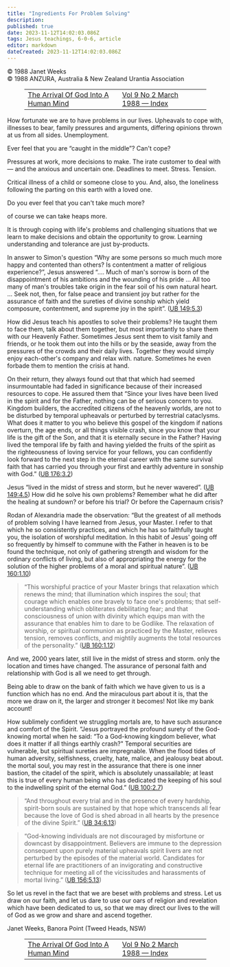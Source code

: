 ```yaml
---
title: "Ingredients For Problem Solving"
description: 
published: true
date: 2023-11-12T14:02:03.086Z
tags: Jesus teachings, 6-0-6, article
editor: markdown
dateCreated: 2023-11-12T14:02:03.086Z
---
```


<p class="v-card v-sheet theme--light gray lighten-3 px-2 py-1">© 1988 Janet Weeks<br>© 1988 ANZURA, Australia & New Zealand Urantia Association</p>
<figure class="table chapter-navigator">
  <table>
    <tbody>
      <tr>
        <td>
        <a href="/en/article/Rob_Crickett/The_Arrival_Of_God_Into_A_Human_Mind">
          <span class="mdi mdi-arrow-left-drop-circle"></span><span class="pl-2">The Arrival Of God Into A Human Mind</span>
        </a>
        </td>
        <td>
        <a href="/en/index/articles_606#vol-9-no-2-march-1988">
          <span class="mdi mdi-book-open-variant"></span><span class="pl-2">Vol 9 No 2 March 1988 — Index</span>
        </a>
        </td>
        <td>
        </td>
      </tr>
    </tbody>
  </table>
</figure>


How fortunate we are to have problems in our lives. Upheavals to cope with, illnesses to bear, family pressures and arguments, differing opinions thrown at us from all sides. Unemployment.

Ever feel that you are “caught in the middle”? Can't cope?

Pressures at work, more decisions to make. The irate customer to deal with — and the anxious and uncertain one. Deadlines to meet. Stress. Tension.

Critical illness of a child or someone close to you. And, also, the loneliness following the parting on this earth with a loved one.

Do you ever feel that you can't take much more?

of course we can take heaps more.

It is through coping with life's problems and challenging situations that we learn to make decisions and obtain the opportunity to grow. Learning understanding and tolerance are just by-products.

In answer to Simon's question “Why are some persons so much much more happy and contented than others? Is contentment a matter of religious experience?”, Jesus answered “.... Much of man's sorrow is born of the disappointment of his ambitions and the wounding of his pride ... All too many of man's troubles take origin in the fear soil of his own natural heart. ... Seek not, then, for false peace and transient joy but rather for the assurance of faith and the sureties of divine sonship which yield composure, contentment, and supreme joy in the spirit”. (<a id="a47_559"></a>[UB 149:5.3](/en/The_Urantia_Book/149#p5_3))

How did Jesus teach his apostles to solve their problems? He taught them to face them, talk about them together, but most importantly to share them with our Heavenly Father. Sometimes Jesus sent them to visit family and friends, or he took them out into the hills or by the seaside, away from the pressures of the crowds and their daily lives. Together they would simply enjoy each-other's company and relax with. nature. Sometimes he even forbade them to mention the crisis at hand.

On their return, they always found out that that which had seemed insurmountable had faded in significance because of their increased resources to cope. He assured them that “Since your lives have been lived in the spirit and for the Father, nothing can be of serious concern to you. Kingdom builders, the accredited citizens of the heavenly worlds, are not to be disturbed by temporal upheavals or perturbed by terrestrial cataclysms. What does it matter to you who believe this gospel of the kingdom if nations overturn, the age ends, or all things visible crash, since you know that your life is the gift of the Son, and that it is eternally secure in the Father? Having lived the temporal life by faith and having yielded the fruits of the spirit as the righteousness of loving service for your fellows, you can confidently look forward to the next step in the eternal career with the same survival faith that has carried you through your first and earthly adventure in sonship with God.” (<a id="a51_994"></a>[UB 176:3.2](/en/The_Urantia_Book/176#p3_2))

Jesus “lived in the midst of stress and storm, but he never wavered”. (<a id="a53_71"></a>[UB 149:4.5](/en/The_Urantia_Book/149#p4_5)) How did he solve his own problems? Remember what he did after the healing at sundown? or before his trial? Or before the Capernaum crisis?

Rodan of Alexandria made the observation: “But the greatest of all methods of problem solving I have learned from Jesus, your Master. I refer to that which he so consistently practices, and which he has so faithfully taught you, the isolation of worshipful meditation. In this habit of Jesus' going off so frequently by himself to commune with the Father in heaven is to be found the technique, not only of gathering strength and wisdom for the ordinary conflicts of living, but also of appropriating the energy for the solution of the higher problems of a moral and spiritual nature”. (<a id="a55_587"></a>[UB 160:1.10](/en/The_Urantia_Book/160#p1_10))

> “This worshipful practice of your Master brings that relaxation which renews the mind; that illumination which inspires the soul; that courage which enables one bravely to face one's problems; that self-understanding which obliterates debilitating fear; and that consciousness of union with divinity which equips man with the assurance that enables him to dare to be Godlike. The relaxation of worship, or spiritual communion as practiced by the Master, relieves tension, removes conflicts, and mightily augments the total resources of the personality.” (<a id="a57_557"></a>[UB 160:1.12](/en/The_Urantia_Book/160#p1_12))

And we, 2000 years later, still live in the midst of stress and storm. only the location and times have changed. The assurance of personal faith and relationship with God is all we need to get through.

Being able to draw on the bank of faith which we have given to us is a function which has no end. And the miraculous part about it is, that the more we draw on it, the larger and stronger it becomes! Not like my bank account!

How sublimely confident we struggling mortals are, to have such assurance and comfort of the Spirit. “Jesus portrayed the profound surety of the God-knowing mortal when he said: “To a God-knowing kingdom believer, what does it matter if all things earthly crash?" Temporal securities are vulnerable, but spiritual sureties are impregnable. When the flood tides of human adversity, selfishness, cruelty, hate, malice, and jealousy beat about. the mortal soul, you may rest in the assurance that there is one inner bastion, the citadel of the spirit, which is absolutely unassailable; at least this is true of every human being who has dedicated the keeping of his soul to the indwelling spirit of the eternal God.” (<a id="a63_715"></a>[UB 100:2.7](/en/The_Urantia_Book/100#p2_7))

> “And throughout every trial and in the presence of every hardship, spirit-born souls are sustained by that hope which transcends all fear because the love of God is shed abroad in all hearts by the presence of the divine Spirit.” (<a id="a65_233"></a>[UB 34:6.13](/en/The_Urantia_Book/34#p6_13))

> “God-knowing individuals are not discouraged by misfortune or downcast by disappointment. Believers are immune to the depression consequent upon purely material upheavals spirit livers are not perturbed by the episodes of the material world. Candidates for eternal life are practitioners of an invigorating and constructive technique for meeting all of the vicissitudes and harassments of mortal living.” (<a id="a67_408"></a>[UB 156:5.13](/en/The_Urantia_Book/156#p5_13))

So let us revel in the fact that we are beset with problems and stress. Let us draw on our faith, and let us dare to use our oars of religion and revelation which have been dedicated to us, so that we may direct our lives to the will of God as we grow and share and ascend together.

Janet Weeks, Banora Point (Tweed Heads, NSW)

<figure class="table chapter-navigator">
  <table>
    <tbody>
      <tr>
        <td>
        <a href="/en/article/Rob_Crickett/The_Arrival_Of_God_Into_A_Human_Mind">
          <span class="mdi mdi-arrow-left-drop-circle"></span><span class="pl-2">The Arrival Of God Into A Human Mind</span>
        </a>
        </td>
        <td>
        <a href="/en/index/articles_606#vol-9-no-2-march-1988">
          <span class="mdi mdi-book-open-variant"></span><span class="pl-2">Vol 9 No 2 March 1988 — Index</span>
        </a>
        </td>
        <td>
        </td>
      </tr>
    </tbody>
  </table>
</figure>
